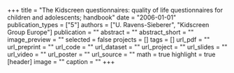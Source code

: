 +++
title = "The Kidscreen questionnaires: quality of life questionnaires for children and adolescents; handbook"
date = "2006-01-01"
publication_types = ["5"]
authors = ["U. Ravens-Sieberer", "Kidscreen Group Europe"]
publication = ""
abstract = ""
abstract_short = ""
image_preview = ""
selected = false
projects = []
tags = []
url_pdf = ""
url_preprint = ""
url_code = ""
url_dataset = ""
url_project = ""
url_slides = ""
url_video = ""
url_poster = ""
url_source = ""
math = true
highlight = true
[header]
image = ""
caption = ""
+++
